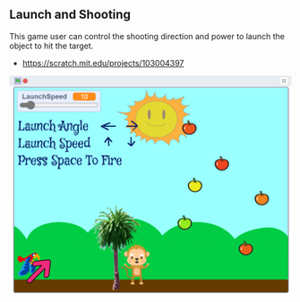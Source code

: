 ## Launch and Shooting

This game user can control the shooting direction and power to launch the object to hit the target.

- https://scratch.mit.edu/projects/103004397

![](./10.17.5_launchShooting.png)
